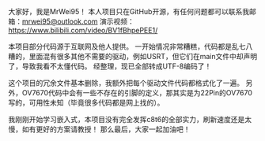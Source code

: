 大家好，我是MrWei95！
本人项目只在GitHub开源，有任何问题都可以联系我邮箱：mrwei95@outlook.com
演示视频：https://www.bilibili.com/video/BV1fBhpePEE1/

本项目部分代码源于互联网及他人提供。
一开始情况非常糟糕，代码都是乱七八糟的，里面混有很多其他不需要的驱动，例如USRT，但它们在main文件中却声明了，导致我看不太懂代码。
经整理，现已全部转成UTF-8编码了！

这个项目的冗余文件基本删除，我额外把每个驱动文件代码都格式化了一遍。
另外，OV7670代码中会有一些不存在的引脚的定义，那其实是为22Pin的OV7670写的，可用性未知（毕竟很多代码都是网上找的）。

我刚刚开始学习嵌入式，本项目没有完全发挥c8t6的全部实力，刷新速度还是太慢，如有更好的方案请教授！
那么最后，大家一起加油吧！
